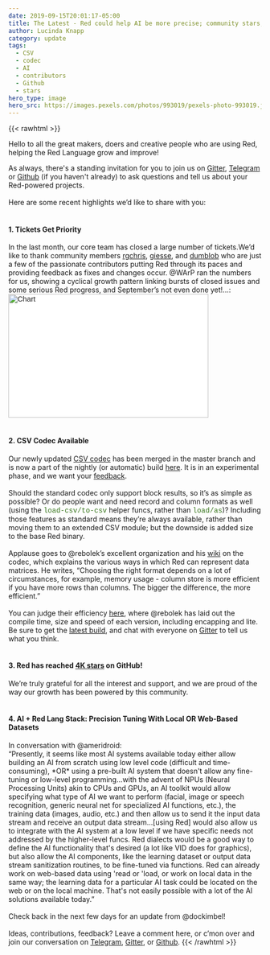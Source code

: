 ```yaml
---
date: 2019-09-15T20:01:17-05:00
title: The Latest - Red could help AI be more precise; community stars; one CSV codec to rule them all?
author: Lucinda Knapp
category: update
tags:
  - CSV
  - codec
  - AI
  - contributors
  - Github
  - stars
hero_type: image
hero_src: https://images.pexels.com/photos/993019/pexels-photo-993019.jpeg?auto=compress&cs=tinysrgb&h=650&w=940
---
```


{{< rawhtml >}}

Hello to all the great makers, doers and creative people who are using Red, helping the Red Language grow and improve!

As always, there's a standing invitation for you to join us on <a href="https://gitter.im/red/help" target="_blank">Gitter</a>, <a href="https://t.me/redofficial" target="_blank">Telegram</a> or <a href="https://github.com/red" target="_blank">Github</a> (if you haven't already) to ask questions and tell us about your Red-powered projects.<br />
<br />
Here are some recent highlights we’d like to share with you:<br />
<br />
<h4>
1. Tickets Get Priority</h4>
In the last month, our core team has closed a large number of tickets.We’d like to thank community members <a href="https://github.com/red/red/issues/4006" target="_blank">rgchris</a>, <a href="https://github.com/red/red/issues/3950" target="_blank">giesse</a>, and <a href="https://github.com/red/red/issues/3915" target="_blank">dumblob</a> who are just a few of the passionate contributors putting Red through its paces and providing feedback as fixes and changes occur. @WArP ran the numbers for us, showing a cyclical growth pattern linking bursts of closed issues and some serious Red progress, and September’s not even done yet!...:<br />
<img height="246" src="https://lh4.googleusercontent.com/YDTKrNALQF7Q_z27RQE1Z9CYPT4rihiZaRcoFG55Jw4MlOVps7NlIH14sVHbns5Qhrq_Khx1UyJq7NshSk9-sZYods6RgfVWUZAEacC7b1oSYU6lqnAz9wFDO-SjDXfU1XECdl4T" style="background-color: white; color: #222222; font-family: arial; font-size: 11pt; margin-left: 0px; margin-top: 0px; white-space: pre-wrap;" title="Chart" width="398" /><br />
<br />
<h4>
2. CSV Codec Available</h4>
Our newly updated&nbsp;<a href="https://github.com/red/red/wiki/CSV-codec" target="_blank">CSV codec</a>&nbsp;has been merged in the master branch and is now a part of the nightly (or automatic) build&nbsp;<a href="https://www.red-lang.org/p/download.html" target="_blank">here</a>. It is in an experimental phase, and we want your&nbsp;<a href="https://gitter.im/red/red" target="_blank">feedback</a>.<br />
<br />
Should the standard codec only support block results, so it’s as simple as possible? Or do people want and need record and column formats as well (using the <span style="color: #38761d; font-family: &quot;courier new&quot; , &quot;courier&quot; , monospace;">load-csv/to-csv</span>&nbsp;helper funcs, rather than <span style="color: #38761d; font-family: &quot;courier new&quot; , &quot;courier&quot; , monospace;">load/as</span>)? Including those features as standard means they’re always available, rather than moving them to an extended CSV module; but the downside is added size to the base Red binary.<br />
<br />
Applause goes to @rebolek’s excellent organization and his <a href="https://github.com/red/red/wiki/CSV-codec" target="_blank">wiki</a> on the codec, which explains the various ways in which Red can represent data matrices. He writes, “Choosing the right format depends on a lot of circumstances, for example, memory usage - column store is more efficient if you have more rows than columns. The bigger the difference, the more efficient.”<br />
<br />
You can judge their efficiency <a href="https://gist.github.com/rebolek/e9c718175a0c60c1ec1a6e1a97d8cd2c" target="_blank">here</a>, where @rebolek has laid out the compile time, size and speed of each version, including encapping and lite. Be sure to get the <a href="https://www.red-lang.org/p/download.html" target="_blank">latest build</a>, and chat with everyone on <a href="https://gitter.im/red/red" target="_blank">Gitter</a> to tell us what you think.
<br />
<br />
<h4>
3. Red has reached <a href="https://github.com/red/red/stargazers" target="_blank">4K stars</a> on GitHub!</h4>
We’re truly grateful for all the interest and support, and we are proud of the way our growth has been powered by this community.<br />
<br />
<h4>
4. AI + Red Lang Stack: Precision Tuning With Local OR Web-Based Datasets</h4>
In conversation with @ameridroid:<br />
“Presently, it seems like most AI systems available today either allow building an AI from scratch using low level code (difficult and time-consuming), *OR* using a pre-built AI system that doesn't allow any fine-tuning or low-level programming...with the advent of NPUs (Neural Processing Units) akin to CPUs and GPUs, an AI toolkit would allow specifying what type of AI we want to perform (facial, image or speech recognition, generic neural net for specialized AI functions, etc.), the training data (images, audio, etc.) and then allow us to send it the input data stream and receive an output data stream…[using Red] would also allow us to integrate with the AI system at a low level if we have specific needs not addressed by the higher-level funcs. Red dialects would be a good way to define the AI functionality that's desired (a lot like VID does for graphics), but also allow the AI components, like the learning dataset or output data stream sanitization routines, to be fine-tuned via functions. Red can already work on web-based data using 'read or 'load, or work on local data in the same way; the learning data for a particular AI task could be located on the web or on the local machine. That's not easily possible with a lot of the AI solutions available today.”<br />
<br />
Check back in the next few days for an update from @dockimbel!<br />
<br />
Ideas, contributions, feedback? Leave a comment here, or c’mon over and join our conversation on&nbsp;<a href="https://t.me/redofficial" target="_blank">Telegram</a>,&nbsp;<a href="https://gitter.im/red/help" target="_blank">Gitter</a>,&nbsp;or&nbsp;<a href="https://github.com/red" target="_blank">Github</a>.
{{< /rawhtml >}}